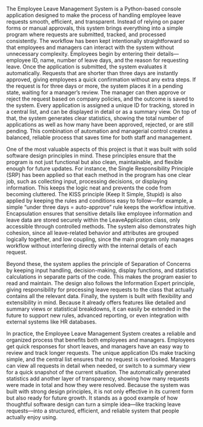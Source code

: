 The Employee Leave Management System is a Python-based console application designed to make the process of handling employee leave requests smooth, efficient, and transparent. Instead of relying on paper forms or manual approvals, this system brings everything into a simple program where requests are submitted, tracked, and processed consistently. The workflow has been kept intentionally straightforward so that employees and managers can interact with the system without unnecessary complexity. Employees begin by entering their details—employee ID, name, number of leave days, and the reason for requesting leave. Once the application is submitted, the system evaluates it automatically. Requests that are shorter than three days are instantly approved, giving employees a quick confirmation without any extra steps. If the request is for three days or more, the system places it in a pending state, waiting for a manager’s review. The manager can then approve or reject the request based on company policies, and the outcome is saved to the system. Every application is assigned a unique ID for tracking, stored in a central list, and can be displayed in detail or as a summary view. On top of that, the system generates clear statistics, showing the total number of applications as well as how many have been approved, rejected, or are still pending. This combination of automation and managerial control creates a balanced, reliable process that saves time for both staff and management.

One of the most valuable aspects of this project is that it was built with solid software design principles in mind. These principles ensure that the program is not just functional but also clean, maintainable, and flexible enough for future updates. For instance, the Single Responsibility Principle (SRP) has been applied so that each method in the program has one clear job, such as collecting input, processing decisions, or displaying information. This keeps the logic neat and prevents the code from becoming cluttered. The KISS principle (Keep It Simple, Stupid) is also applied by keeping the rules and conditions easy to follow—for example, a simple “under three days = auto-approve” rule keeps the workflow intuitive. Encapsulation ensures that sensitive details like employee information and leave data are stored securely within the LeaveApplication class, only accessible through controlled methods. The system also demonstrates high cohesion, since all leave-related behavior and attributes are grouped logically together, and low coupling, since the main program only manages workflow without interfering directly with the internal details of each request.

Beyond these, the system applies the principle of Separation of Concerns by keeping input handling, decision-making, display functions, and statistics calculations in separate parts of the code. This makes the program easier to read and maintain. The design also follows the Information Expert principle, giving responsibility for processing leave requests to the class that actually contains all the relevant data. Finally, the system is built with flexibility and extensibility in mind. Because it already offers features like detailed and summary views or statistical breakdowns, it can easily be extended in the future to support new rules, advanced reporting, or even integration with external systems like HR databases.

In practice, the Employee Leave Management System creates a reliable and organized process that benefits both employees and managers. Employees get quick responses for short leaves, and managers have an easy way to review and track longer requests. The unique application IDs make tracking simple, and the central list ensures that no request is overlooked. Managers can view all requests in detail when needed, or switch to a summary view for a quick snapshot of the current situation. The automatically generated statistics add another layer of transparency, showing how many requests were made in total and how they were resolved. Because the system was built with strong design principles, it is not only effective in its current form but also ready for future growth. It stands as a good example of how thoughtful software design can turn a simple idea—like tracking leave requests—into a structured, efficient, and reliable system that people actually enjoy using.
